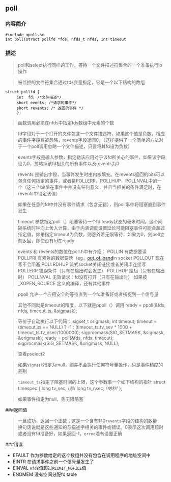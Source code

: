 ## poll 
### 内容简介
	#include <poll.h>
    int poll(struct pollfd *fds, nfds_t nfds, int timeout

### 描述
> poll和select执行同样的工作，等待一个文件描述符集合的一个准备执行io操作

> 被监控的文件符集合通过fds变量指定，它是一个以下结构的数组

	struct pollfd {
	     int  fd; /*文件描述*/
		 short events; /*请求的事件*/
		 short revents; /* 返回的事件 */
		 };

> 函数调用必须在nfds中指定fds数组中元素的个数

> fd字段对于一个打开的文件包含一个文件描述符，如果这个值是负数，相应的事件字段将被忽略，revents字段返回0，（这样提供了一个简单的方法对于一个poll调用忽略一个文件描述，只要将其fd设为负数）

> events字段是输入参数，指定勒该应用对于该fd所关心的事件，如果该字段设为0，忽略掉该fd相关的所有事件以及revents为0

> revents 是输出字段，当事件发生时由内核填充。在revents返回的bits可以包含任何指定的事件，或者是POLLERR，POLLHUP，POLLNVAL中的一个（这三个bit值在事件中并没有任何意义，并且当相关的条件满足时，在revents中设定该值）

> 如果在任意的fd中并没有事件请求（包含无错），则poll事件将阻塞直到事件发生

> timeout 参数指定poll（）阻塞等待一个fd ready状态的毫米时间。这个间隔系统时钟向上舍入计算，由于内涵调度设置延长可能阻塞事件可能会超过指定值。如果指定timeout为负数，则意外着无限等待，如果为0，则poll立刻返回，即使没有fd在ready

> events 和 revents的数值在poll.h中有介绍：
	POLLIN 有数据要读
	POLLPRI 有紧急的数据要读（eg，[out_of_band](http://www.gnu.org/software/libc/manual/html_node/Out_002dof_002dBand-Data.html)in socket
	POLLOUT 现在写不会阻塞
	POLLRDHUP 流式socket关闭链接或者关闭半连接写
	POLLERR 错误条件（只有在输出时会发生）
	POLLHUP 挂起（只有在输出时）
	POLLNVAL 无效请求：fd没有打开（只有在输出时）
	如果按 _XOPEN_SOURCE 定义的编译，还有其他事件

> ppoll 允许一个应用安全的等待直到一个fd准备好或者捕捉到一个信号量

> 其他不同就是timeout的精度，以下就是ppoll（）调用
	ready = ppoll(&fds, nfds, timeout_ts, &sigmask);

> 等价于自动执行以下代码：
	sigset_t origmask;
	int timeout;
	timeout = (timeout_ts == NULL) ? -1 :
	          (timeout_ts.tv_sev * 1000 + timeout_ts.tv_nsec/1000000);
    sigprocmask(SIG_SETMASK, &sigmask, &origmask);
	ready = poll(&fds, nfds, timeout);
	sigprocmask(SIG_SETMASK, &origmask, NULL);

> 查看pselect2

> 如果`sigmask`指定为mull，则并不会执行任何符号量操作，只是事件精度的差别

> `timeout_ts`指定了阻塞时间的上限，这个参数事一个如下结构的指针
	struct timespec {
		long tv_sec; /*秒*/
		long tv_nsec; /*纳秒*/
	};

> 如果事件指定为null，则无限阻塞

###返回值
> 一旦成功，返回一个正数；这是一个含有非0`revents`字段的结构的数量，换句话说就是这些通知的与描述字相关的事件或错误。0表示这次调用超时或者没有fd准备好，如果返回-1，`errno`没有设置正确

###错误
* EFAULT 作为参数给定的这个数组并没有包含在调用程序的地址空间中
* EINTR	 在请求事件之前一个信号量发生了
* EINVAL `nfds`值超过`RLIMIT_MOFILE`值
* ENOMEM 没有空间分配fd table

	
